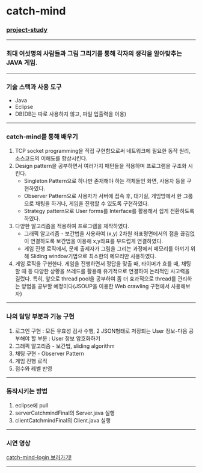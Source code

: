 # catch-mind
### [project-study][project-study-link]

[project-study-link]: https://github.com/JaeHyukSim/project-study "Go project study!"

----------

### 최대 여섯명의 사람들과 그림 그리기를 통해 각자의 생각을 알아맞추는 JAVA 게임.

----------

### 기술 스택과 사용 도구
- Java
- Eclipse
- DB(DB는 따로 사용하지 않고, 파일 입출력을 이용)

----------

### catch-mind를 통해 배우기
1. TCP socket programming을 직접 구현함으로써 네트워크에 필요한 동작 원리, 소스코드의 이해도를 향상시킨다.
2. Design pattern을 공부하면서 여러가지 패턴들을 적용하며 프로그램을 구조화 시킨다.
    + Singleton Pattern으로 하나만 존재해야 하는 객체들인 화면, 사용자 등을 구현하였다. 
    + Observer Pattern으로 사용자가 서버에 접속 후, 대기실, 게임방에서 한 그룹으로 채팅을 하거나, 게임을 진행할 수 있도록 구현하였다. 
    + Strategy pattern으로 User forms를 Interface를 활용해서 쉽게 전환하도록 하였다.
3. 다양한 알고리즘을 적용하여 프로그램을 제작하였다.
    + 그래픽 알고리즘 - 보간법을 사용하여 (x,y) 2차원 좌표평면에서의 점을 끊김없이 연결하도록 보간법을 이용해 x,y좌표를 부드럽게 연결하였다. 
    + 게임 진행 로직에서, 문제 출제자가 그림을 그리는 과정에서 메모리를 아끼기 위해 Sliding window기법으로 최소한의 메모리만 사용하였다.
4. 게임 로직을 구현한다. 게임을 진행하면서 정답을 맞출 때, 타이머가 흐를 때, 채팅할 때 등 다양한 상황을 쓰레드를 활용해 유기적으로 연결하여 논리적인 사고력을 길렀다.
특히, 앞으로 thread pool을 공부하여 좀 더 효과적으로 thread를 관리하는 방법을 공부할 예정이다(JSOUP을 이용한 Web crawling 구현에서 사용해보자)

-----------

### 나의 담당 부분과 기능 구현
1. 로그인 구현 : 모든 유효성 검사 수행, 2 JSON형태로 저장되는 User 정보-다음 공부해야 할 부분 : User 정보 암호화하기
2. 그래픽 알고리즘 - 보간법, sliding algorithm
3. 채팅 구현 - Observer Pattern
4. 게임 진행 로직
5. 점수와 레벨 반영

-----------

### 동작시키는 방법
1. eclipse에 pull
2. serverCatchmindFinal의 Server.java 실행
3. clientCatchmindFinal의 Client.java 실행

-----------

### 시연 영상
[catch-mind-login 보러가기!][catchmind-login-link]

[catchmind-login-link]: https://www.youtube.com/watch?v=t8yO0Vgn35Y "Go login form"
-----------
